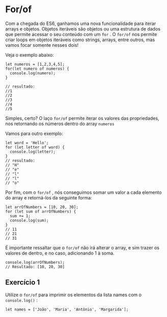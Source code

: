 # For/of

Com a chegada do ES6, ganhamos uma nova funcionalidade para iterar arrays e objetos. Objetos iteráveis são objetos ou uma estrutura de dados que permite acessar o seu conteúdo com um ```for``` . O ```for/of``` nos permite criar loops em objetos iteráveis como strings, arrays, entre outros, mas vamos focar somente nesses dois!

Veja o exemplo abaixo:

```
let numeros = [1,2,3,4,5];
for(let numero of numeros) {
  console.log(numero);
}

// resultado: 
//1
//2
//3
//4
//5
```

Simples, certo? O laço ```for/of``` permite iterar os valores das propriedades, nos retornando os números dentro do array ```numeros```

Vamos para outro exemplo:

```
let word = 'Hello';
for (let letter of word) {
  console.log(letter);
}
// resultado:
// "H"
// "e"
// "l"
// "l"
// "o"
```

Por fim, com o ```for/of``` , nós conseguimos somar um valor a cada elemento do array e retorná-los da seguinte forma:

```
let arrOfNumbers = [10, 20, 30];
for (let sum of arrOfNumbers) {
  sum += 1;
  console.log(sum);
}
// 11
// 21
// 31
```

É importante ressaltar que o ```for/of``` não irá alterar o array, e sim trazer os valores de dentro, e no caso, adicionando 1 à soma.

```
console.log(arrOfNumbers);
// Resultado: [10, 20, 30]
```

## Exercício 1

Utilize o ```for/of``` para imprimir os elementos da lista names com o ```console.log()``` :

```
let names = ['João', 'Maria', 'Antônio', 'Margarida'];
```
